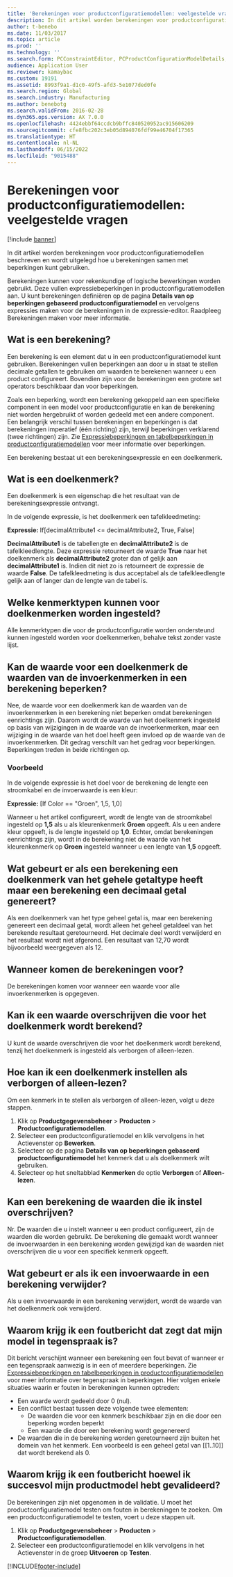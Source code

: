 ```yaml
---
title: 'Berekeningen voor productconfiguratiemodellen: veelgestelde vragen'
description: In dit artikel worden berekeningen voor productconfiguratiemodellen beschreven en wordt uitgelegd hoe u berekeningen samen met beperkingen kunt gebruiken.
author: t-benebo
ms.date: 11/03/2017
ms.topic: article
ms.prod: ''
ms.technology: ''
ms.search.form: PCConstraintEditor, PCProductConfigurationModelDetails, PCRuntimeConfigurator
audience: Application User
ms.reviewer: kamaybac
ms.custom: 19191
ms.assetid: 8993f9a1-d1c0-49f5-afd3-5e1077ded0fe
ms.search.region: Global
ms.search.industry: Manufacturing
ms.author: benebotg
ms.search.validFrom: 2016-02-28
ms.dyn365.ops.version: AX 7.0.0
ms.openlocfilehash: 4424ebbf64ccdcb9bffc840520952ac915606209
ms.sourcegitcommit: cfe8fbc202c3eb05d894076fdf99e46704f17365
ms.translationtype: HT
ms.contentlocale: nl-NL
ms.lasthandoff: 06/15/2022
ms.locfileid: "9015488"
---
```

# <a name="calculations-for-product-configuration-models-faq"></a>Berekeningen voor productconfiguratiemodellen: veelgestelde vragen

[!include [banner](../includes/banner.md)]

In dit artikel worden berekeningen voor productconfiguratiemodellen beschreven en wordt uitgelegd hoe u berekeningen samen met beperkingen kunt gebruiken.

Berekeningen kunnen voor rekenkundige of logische bewerkingen worden gebruikt. Deze vullen expressiebeperkingen in productconfiguratiemodellen aan. U kunt berekeningen definiëren op de pagina **Details van op beperkingen gebaseerd productconfiguratiemodel** en vervolgens expressies maken voor de berekeningen in de expressie-editor. Raadpleeg Berekeningen maken voor meer informatie.

## <a name="what-is-a-calculation"></a>Wat is een berekening?
Een berekening is een element dat u in een productconfiguratiemodel kunt gebruiken. Berekeningen vullen beperkingen aan door u in staat te stellen decimale getallen te gebruiken om waarden te berekenen wanneer u een product configureert. Bovendien zijn voor de berekeningen een grotere set operators beschikbaar dan voor beperkingen.  

Zoals een beperking, wordt een berekening gekoppeld aan een specifieke component in een model voor productconfiguratie en kan de berekening niet worden hergebruikt of worden gedeeld met een andere component. Een belangrijk verschil tussen berekeningen en beperkingen is dat berekeningen imperatief (één richting) zijn, terwijl beperkingen verklarend (twee richtingen) zijn. Zie [Expressiebeperkingen en tabelbeperkingen in productconfiguratiemodellen](expression-constraints-table-constraints-product-configuration-models.md) voor meer informatie over beperkingen.  

Een berekening bestaat uit een berekeningsexpressie en een doelkenmerk.

## <a name="what-is-a-target-attribute"></a>Wat is een doelkenmerk?
Een doelkenmerk is een eigenschap die het resultaat van de berekeningsexpressie ontvangt.  

In de volgende expressie, is het doelkenmerk een tafelkleedmeting:  

**Expressie:** If\[decimalAttribute1 &lt;= decimalAttribute2, True, False\]  

**DecimalAttribute1** is de tabellengte en **decimalAttribute2** is de tafelkleedlengte. Deze expressie retourneert de waarde **True** naar het doelkenmerk als **decimalAttribute2** groter dan of gelijk aan **decimalAttribute1** is. Indien dit niet zo is retourneert de expressie de waarde **False**. De tafelkleedmeting is dus acceptabel als de tafelkleedlengte gelijk aan of langer dan de lengte van de tabel is.

## <a name="what-attribute-types-can-be-set-to-target-attributes"></a>Welke kenmerktypen kunnen voor doelkenmerken worden ingesteld?
Alle kenmerktypen die voor de productconfiguratie worden ondersteund kunnen ingesteld worden voor doelkenmerken, behalve tekst zonder vaste lijst.

## <a name="can-the-value-of-a-target-attribute-restrict-the-values-of-the-input-attributes-in-a-calculation"></a>Kan de waarde voor een doelkenmerk de waarden van de invoerkenmerken in een berekening beperken?
Nee, de waarde voor een doelkenmerk kan de waarden van de invoerkenmerken in een berekening niet beperken omdat berekeningen eenrichtings zijn. Daarom wordt de waarde van het doelkenmerk ingesteld op basis van wijzigingen in de waarde van de invoerkenmerken, maar een wijziging in de waarde van het doel heeft geen invloed op de waarde van de invoerkenmerken. Dit gedrag verschilt van het gedrag voor beperkingen. Beperkingen treden in beide richtingen op.

### <a name="example"></a>Voorbeeld

In de volgende expressie is het doel voor de berekening de lengte een stroomkabel en de invoerwaarde is een kleur:  

**Expressie:** \[If Color == "Groen", 1,5, 1,0\]  

Wanneer u het artikel configureert, wordt de lengte van de stroomkabel ingesteld op **1,5** als u als kleurenkenmerk **Groen** opgeeft. Als u een andere kleur opgeeft, is de lengte ingesteld op **1,0**. Echter, omdat berekeningen eenrichtings zijn, wordt in de berekening niet de waarde van het kleurenkenmerk op **Groen** ingesteld wanneer u een lengte van **1,5** opgeeft.

## <a name="what-happens-if-a-calculation-has-a-target-attribute-of-the-integer-type-but-a-calculation-generates-a-decimal-number"></a>Wat gebeurt er als een berekening een doelkenmerk van het gehele getaltype heeft maar een berekening een decimaal getal genereert?
Als een doelkenmerk van het type geheel getal is, maar een berekening genereert een decimaal getal, wordt alleen het geheel getaldeel van het berekende resultaat geretourneerd. Het decimale deel wordt verwijderd en het resultaat wordt niet afgerond. Een resultaat van 12,70 wordt bijvoorbeeld weergegeven als 12.

## <a name="when-do-calculations-occur"></a>Wanneer komen de berekeningen voor?
De berekeningen komen voor wanneer een waarde voor alle invoerkenmerken is opgegeven.

## <a name="can-i-overwrite-the-value-that-is-calculated-for-the-target-attribute"></a>Kan ik een waarde overschrijven die voor het doelkenmerk wordt berekend?
U kunt de waarde overschrijven die voor het doelkenmerk wordt berekend, tenzij het doelkenmerk is ingesteld als verborgen of alleen-lezen.

## <a name="how-do-i-set-a-target-attribute-as-hidden-or-read-only"></a>Hoe kan ik een doelkenmerk instellen als verborgen of alleen-lezen?
Om een kenmerk in te stellen als verborgen of alleen-lezen, volgt u deze stappen.

1.  Klik op **Productgegevensbeheer** &gt; **Producten** &gt; **Productconfiguratiemodellen**.
2.  Selecteer een productconfiguratiemodel en klik vervolgens in het Actievenster op **Bewerken**.
3.  Selecteer op de pagina **Details van op beperkingen gebaseerd productconfiguratiemodel** het kenmerk dat u als doelkenmerk wilt gebruiken.
4.  Selecteer op het sneltabblad **Kenmerken** de optie **Verborgen** of **Alleen-lezen**.

## <a name="can-a-calculation-overwrite-the-values-that-i-set"></a>Kan een berekening de waarden die ik instel overschrijven?
Nr. De waarden die u instelt wanneer u een product configureert, zijn de waarden die worden gebruikt. De berekening die gemaakt wordt wanneer de invoerwaarden in een berekening worden gewijzigd kan de waarden niet overschrijven die u voor een specifiek kenmerk opgeeft.

## <a name="what-happens-if-i-remove-an-input-value-in-a-calculation"></a>Wat gebeurt er als ik een invoerwaarde in een berekening verwijder?
Als u een invoerwaarde in een berekening verwijdert, wordt de waarde van het doelkenmerk ook verwijderd.

## <a name="why-do-i-receive-an-error-message-that-says-that-my-model-is-in-contradiction"></a>Waarom krijg ik een foutbericht dat zegt dat mijn model in tegenspraak is?
Dit bericht verschijnt wanneer een berekening een fout bevat of wanneer er een tegenspraak aanwezig is in een of meerdere beperkingen. Zie [Expressiebeperkingen en tabelbeperkingen in productconfiguratiemodellen](expression-constraints-table-constraints-product-configuration-models.md) voor meer informatie over tegenspraak in beperkingen. Hier volgen enkele situaties waarin er fouten in berekeningen kunnen optreden:

-   Een waarde wordt gedeeld door 0 (nul).
-   Een conflict bestaat tussen deze volgende twee elementen:
    -   De waarden die voor een kenmerk beschikbaar zijn en die door een beperking worden beperkt
    -   Een waarde die door een berekening wordt gegenereerd
-   De waarden die in de berekening worden geretourneerd zijn buiten het domein van het kenmerk. Een voorbeeld is een geheel getal van \[[1..10]\] dat wordt berekend als 0.

## <a name="why-do-i-receive-an-error-message-even-though-i-successfully-validated-my-product-model"></a>Waarom krijg ik een foutbericht hoewel ik succesvol mijn productmodel hebt gevalideerd?
De berekeningen zijn niet opgenomen in de validatie. U moet het productconfiguratiemodel testen om fouten in berekeningen te zoeken. Om een productconfiguratiemodel te testen, voert u deze stappen uit.

1.  Klik op **Productgegevensbeheer** &gt; **Producten** &gt; **Productconfiguratiemodellen**.
2.  Selecteer een productconfiguratiemodel en klik vervolgens in het Actievenster in de groep **Uitvoeren** op **Testen**.






[!INCLUDE[footer-include](../../includes/footer-banner.md)]